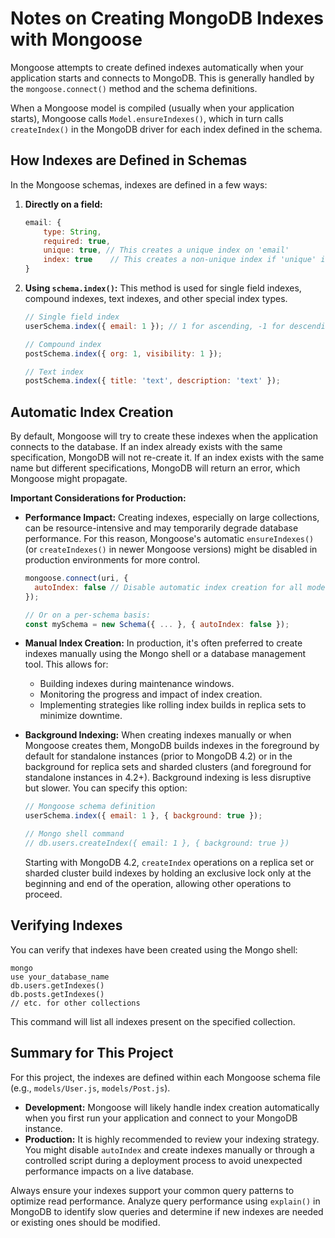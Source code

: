 # Notes on Creating MongoDB Indexes with Mongoose

Mongoose attempts to create defined indexes automatically when your application starts and connects to MongoDB. This is generally handled by the `mongoose.connect()` method and the schema definitions.

When a Mongoose model is compiled (usually when your application starts), Mongoose calls `Model.ensureIndexes()`, which in turn calls `createIndex()` in the MongoDB driver for each index defined in the schema.

## How Indexes are Defined in Schemas

In the Mongoose schemas, indexes are defined in a few ways:

1.  **Directly on a field:**
    ```javascript
    email: {
        type: String,
        required: true,
        unique: true, // This creates a unique index on 'email'
        index: true    // This creates a non-unique index if 'unique' is not true
    }
    ```

2.  **Using `schema.index()`:** This method is used for single field indexes, compound indexes, text indexes, and other special index types.
    ```javascript
    // Single field index
    userSchema.index({ email: 1 }); // 1 for ascending, -1 for descending

    // Compound index
    postSchema.index({ org: 1, visibility: 1 });

    // Text index
    postSchema.index({ title: 'text', description: 'text' });
    ```

## Automatic Index Creation

By default, Mongoose will try to create these indexes when the application connects to the database. If an index already exists with the same specification, MongoDB will not re-create it. If an index exists with the same name but different specifications, MongoDB will return an error, which Mongoose might propagate.

**Important Considerations for Production:**

*   **Performance Impact:** Creating indexes, especially on large collections, can be resource-intensive and may temporarily degrade database performance. For this reason, Mongoose's automatic `ensureIndexes()` (or `createIndexes()` in newer Mongoose versions) might be disabled in production environments for more control.
    ```javascript
    mongoose.connect(uri, {
      autoIndex: false // Disable automatic index creation for all models
    });

    // Or on a per-schema basis:
    const mySchema = new Schema({ ... }, { autoIndex: false });
    ```

*   **Manual Index Creation:** In production, it's often preferred to create indexes manually using the Mongo shell or a database management tool. This allows for:
    *   Building indexes during maintenance windows.
    *   Monitoring the progress and impact of index creation.
    *   Implementing strategies like rolling index builds in replica sets to minimize downtime.

*   **Background Indexing:** When creating indexes manually or when Mongoose creates them, MongoDB builds indexes in the foreground by default for standalone instances (prior to MongoDB 4.2) or in the background for replica sets and sharded clusters (and foreground for standalone instances in 4.2+). Background indexing is less disruptive but slower. You can specify this option:
    ```javascript
    // Mongoose schema definition
    userSchema.index({ email: 1 }, { background: true });

    // Mongo shell command
    // db.users.createIndex({ email: 1 }, { background: true })
    ```
    Starting with MongoDB 4.2, `createIndex` operations on a replica set or sharded cluster build indexes by holding an exclusive lock only at the beginning and end of the operation, allowing other operations to proceed.

## Verifying Indexes

You can verify that indexes have been created using the Mongo shell:

```shell
mongo
use your_database_name
db.users.getIndexes()
db.posts.getIndexes()
// etc. for other collections
```

This command will list all indexes present on the specified collection.

## Summary for This Project

For this project, the indexes are defined within each Mongoose schema file (e.g., `models/User.js`, `models/Post.js`).

*   **Development:** Mongoose will likely handle index creation automatically when you first run your application and connect to your MongoDB instance.
*   **Production:** It is highly recommended to review your indexing strategy. You might disable `autoIndex` and create indexes manually or through a controlled script during a deployment process to avoid unexpected performance impacts on a live database.

Always ensure your indexes support your common query patterns to optimize read performance. Analyze query performance using `explain()` in MongoDB to identify slow queries and determine if new indexes are needed or existing ones should be modified.
